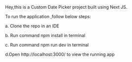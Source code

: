 Hey,this is a Custom Date Picker project built using Next JS.

To run the application ,follow below steps:

a. Clone the repo in an IDE

b. Run command npm install in terminal

c. Run command npm run dev in terminal 

d.Open http://localhost:3000/ to view the running app
